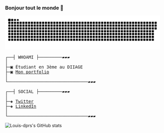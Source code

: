 ### Bonjour tout le monde 👋

<a href=#><img src="images/contributions.svg"></a>

<pre>
┌──┤ WHOAMI ├─────────▰▰▰
│
├─▣ Étudiant en 3ème au DIIAGE
├─▣ <a href="https://louis-dprs.github.io/" target="_blank">Mon portfolio</a>
│
└───────────────────────────────▰▰▰

┌──┤ SOCIAL ├─────────▰▰▰
│
├─◈ <a href="https://twitter.com/louis-dprs" target="_blank">Twitter</a>
├─◈ <a href="https://www.linkedin.com/in/louis-dprs" target="_blank">LinkedIn</a>
│
└───────────────────────────────▰▰▰
</pre>

![Louis-dprs's GitHub stats](https://github-readme-stats.vercel.app/api?username=louis-dprs&show_icons=true&theme=midnight-purple)

<!--
**louis-dprs/louis-dprs** is a ✨ _special_ ✨ repository because its `README.md` (this file) appears on your GitHub profile.

Here are some ideas to get you started:

- 🔭 I’m currently working on ...
- 🌱 I’m currently learning ...
- 👯 I’m looking to collaborate on ...
- 🤔 I’m looking for help with ...
- 💬 Ask me about ...
- 📫 How to reach me: ...
- 😄 Pronouns: ...
- ⚡ Fun fact: ...
-->